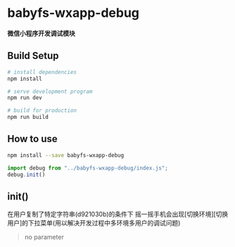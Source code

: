 # babyfs-wxapp-debug
__微信小程序开发调试模块__

## Build Setup

``` bash
# install dependencies
npm install

# serve development program
npm run dev

# build for production
npm run build
```

## How to use

``` bash
npm install --save babyfs-wxapp-debug
```

```javascript
import debug from "../babyfs-wxapp-debug/index.js";
debug.init()
```

## init()

在用户复制了特定字符串(d921030b)的条件下 摇一摇手机会出现[切换环境][切换用户]的下拉菜单(用以解决开发过程中多环境多用户的调试问题)

> no parameter
